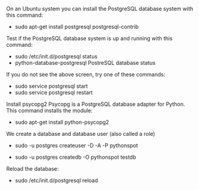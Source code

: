 On an Ubuntu system you can install the PostgreSQL database system with this command:

* sudo apt-get install postgresql postgresql-contrib

Test if the PostgreSQL database system is up and running with this command:

* sudo /etc/init.d/postgresql status
* python-database-postgresql
PostreSQL database status

If you do not see the above screen, try one of these commands:

* sudo service postgresql start
* sudo service postgresql restart

Install psycopg2
Psycopg is a PostgreSQL database adapter for Python.
This command installs the module:

* sudo apt-get install python-psycopg2

We create a database and database user (also called a role)

* sudo -u postgres createuser -D -A -P pythonspot

* sudo -u postgres createdb -O pythonspot testdb

Reload the database:

* sudo /etc/init.d/postgresql reload